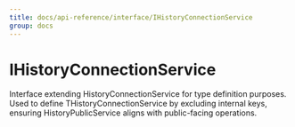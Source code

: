 ```yaml
---
title: docs/api-reference/interface/IHistoryConnectionService
group: docs
---
```


# IHistoryConnectionService

Interface extending HistoryConnectionService for type definition purposes.
Used to define THistoryConnectionService by excluding internal keys, ensuring HistoryPublicService aligns with public-facing operations.
